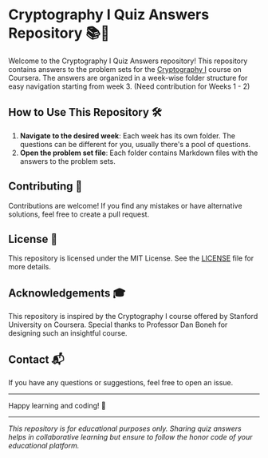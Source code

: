 # Cryptography I Quiz Answers Repository 📚🔐

Welcome to the Cryptography I Quiz Answers repository! This repository contains answers to the problem sets for the [Cryptography I](https://www.coursera.org/learn/crypto) course on Coursera. The answers are organized in a week-wise folder structure for easy navigation starting from week 3. (Need contribution for Weeks 1 - 2)


## How to Use This Repository 🛠️

1. **Navigate to the desired week**: Each week has its own folder. The questions can be different for you, usually there's a pool of questions.
2. **Open the problem set file**: Each folder contains Markdown files with the answers to the problem sets.

## Contributing 🤝

Contributions are welcome! If you find any mistakes or have alternative solutions, feel free to create a pull request.


## License 📄

This repository is licensed under the MIT License. See the [LICENSE](https://github.com/git/git-scm.com/blob/main/MIT-LICENSE.txt) file for more details.

## Acknowledgements 🎓

This repository is inspired by the Cryptography I course offered by Stanford University on Coursera. Special thanks to Professor Dan Boneh for designing such an insightful course.

## Contact 📬

If you have any questions or suggestions, feel free to open an issue.

---

Happy learning and coding! 🎉

---

*This repository is for educational purposes only. Sharing quiz answers helps in collaborative learning but ensure to follow the honor code of your educational platform.*
